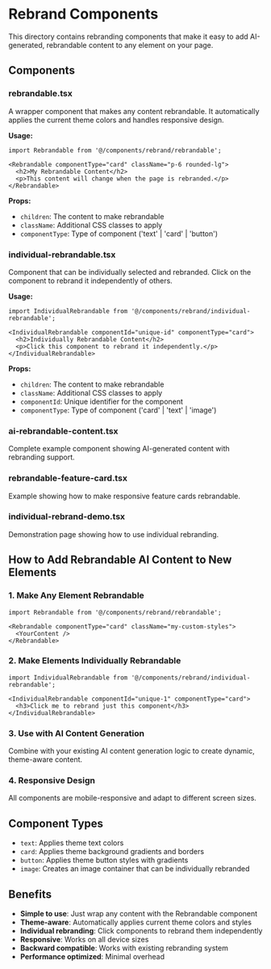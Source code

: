 # Rebrand Components

This directory contains rebranding components that make it easy to add AI-generated, rebrandable content to any element on your page.

## Components

### rebrandable.tsx
A wrapper component that makes any content rebrandable. It automatically applies the current theme colors and handles responsive design.

**Usage:**
```tsx
import Rebrandable from '@/components/rebrand/rebrandable';

<Rebrandable componentType="card" className="p-6 rounded-lg">
  <h2>My Rebrandable Content</h2>
  <p>This content will change when the page is rebranded.</p>
</Rebrandable>
```

**Props:**
- `children`: The content to make rebrandable
- `className`: Additional CSS classes to apply
- `componentType`: Type of component ('text' | 'card' | 'button')

### individual-rebrandable.tsx
Component that can be individually selected and rebranded. Click on the component to rebrand it independently of others.

**Usage:**
```tsx
import IndividualRebrandable from '@/components/rebrand/individual-rebrandable';

<IndividualRebrandable componentId="unique-id" componentType="card">
  <h2>Individually Rebrandable Content</h2>
  <p>Click this component to rebrand it independently.</p>
</IndividualRebrandable>
```

**Props:**
- `children`: The content to make rebrandable
- `className`: Additional CSS classes to apply
- `componentId`: Unique identifier for the component
- `componentType`: Type of component ('card' | 'text' | 'image')

### ai-rebrandable-content.tsx
Complete example component showing AI-generated content with rebranding support.

### rebrandable-feature-card.tsx
Example showing how to make responsive feature cards rebrandable.

### individual-rebrand-demo.tsx
Demonstration page showing how to use individual rebranding.

## How to Add Rebrandable AI Content to New Elements

### 1. Make Any Element Rebrandable
```tsx
import Rebrandable from '@/components/rebrand/rebrandable';

<Rebrandable componentType="card" className="my-custom-styles">
  <YourContent />
</Rebrandable>
```

### 2. Make Elements Individually Rebrandable
```tsx
import IndividualRebrandable from '@/components/rebrand/individual-rebrandable';

<IndividualRebrandable componentId="unique-1" componentType="card">
  <h3>Click me to rebrand just this component</h3>
</IndividualRebrandable>
```

### 3. Use with AI Content Generation
Combine with your existing AI content generation logic to create dynamic, theme-aware content.

### 4. Responsive Design
All components are mobile-responsive and adapt to different screen sizes.

## Component Types

- `text`: Applies theme text colors
- `card`: Applies theme background gradients and borders
- `button`: Applies theme button styles with gradients
- `image`: Creates an image container that can be individually rebranded

## Benefits

- **Simple to use**: Just wrap any content with the Rebrandable component
- **Theme-aware**: Automatically applies current theme colors and styles
- **Individual rebranding**: Click components to rebrand them independently
- **Responsive**: Works on all device sizes
- **Backward compatible**: Works with existing rebranding system
- **Performance optimized**: Minimal overhead
